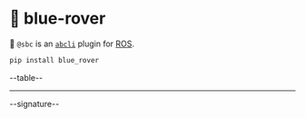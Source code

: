 # 🐬 blue-rover

🐬 `@sbc` is an [`abcli`](https://github.com/kamangir/awesome-bash-cli) plugin for [ROS](https://www.ros.org/). 

```bash
pip install blue_rover
```

--table--

---

--signature--

